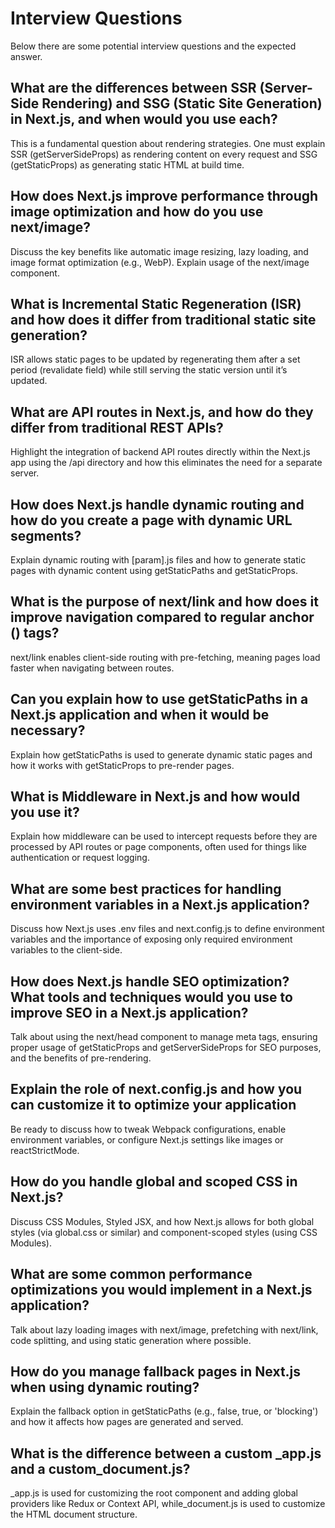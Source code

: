 # Interview Questions

Below there are some potential interview questions and the expected answer.

## What are the differences between SSR (Server-Side Rendering) and SSG (Static Site Generation) in Next.js, and when would you use each?

This is a fundamental question about rendering strategies. One must explain SSR (getServerSideProps) as
rendering content on every request and SSG (getStaticProps) as generating static HTML at build time.

## How does Next.js improve performance through image optimization and how do you use next/image?

Discuss the key benefits like automatic image resizing, lazy loading, and image format optimization (e.g., WebP).
Explain usage of the next/image component.

## What is Incremental Static Regeneration (ISR) and how does it differ from traditional static site generation?

ISR allows static pages to be updated by regenerating them after a set period (revalidate field) while still serving
the static version until it’s updated.

## What are API routes in Next.js, and how do they differ from traditional REST APIs?

Highlight the integration of backend API routes directly within the Next.js app using the /api directory and how this
eliminates the need for a separate server.

## How does Next.js handle dynamic routing and how do you create a page with dynamic URL segments?

Explain dynamic routing with [param].js files and how to generate static pages with dynamic content using
getStaticPaths and getStaticProps.

## What is the purpose of next/link and how does it improve navigation compared to regular anchor (<a>) tags?

next/link enables client-side routing with pre-fetching, meaning pages load faster when navigating between routes.

## Can you explain how to use getStaticPaths in a Next.js application and when it would be necessary?

Explain how getStaticPaths is used to generate dynamic static pages and how it works with getStaticProps to
pre-render pages.

## What is Middleware in Next.js and how would you use it?

 Explain how middleware can be used to intercept requests before they are processed by API routes or page components,
 often used for things like authentication or request logging.

## What are some best practices for handling environment variables in a Next.js application?

Discuss how Next.js uses .env files and next.config.js to define environment variables and the importance of
exposing only required environment variables to the client-side.

## How does Next.js handle SEO optimization? What tools and techniques would you use to improve SEO in a Next.js application?

Talk about using the next/head component to manage meta tags, ensuring proper usage of getStaticProps and
getServerSideProps for SEO purposes, and the benefits of pre-rendering.

## Explain the role of next.config.js and how you can customize it to optimize your application

Be ready to discuss how to tweak Webpack configurations, enable environment variables, or configure Next.js settings
like images or reactStrictMode.

## How do you handle global and scoped CSS in Next.js?

Discuss CSS Modules, Styled JSX, and how Next.js allows for both global styles (via global.css or similar) and
component-scoped styles (using CSS Modules).

## What are some common performance optimizations you would implement in a Next.js application?

Talk about lazy loading images with next/image, prefetching with next/link, code splitting, and using static
generation where possible.

## How do you manage fallback pages in Next.js when using dynamic routing?

Explain the fallback option in getStaticPaths (e.g., false, true, or 'blocking') and how it affects how pages are
generated and served.

## What is the difference between a custom _app.js and a custom_document.js?

_app.js is used for customizing the root component and adding global providers like Redux or Context API,
while_document.js is used to customize the HTML document structure.
